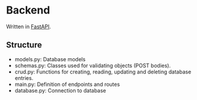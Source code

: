 # Backend
Written in [FastAPI](https://fastapi.tiangolo.com).

## Structure
* models.py: Database models
* schemas.py: Classes used for validating objects (POST bodies).
* crud.py: Functions for creating, reading, updating and deleting database entries.
* main.py: Definition of endpoints and routes
* database.py: Connection to database
